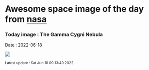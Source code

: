 
# Awesome space image of the day from [nasa](https://api.nasa.gov/)

### Today image : The Gamma Cygni Nebula

Date : 2022-06-18


![](https://apod.nasa.gov/apod/image/2206/gamma-cygni-nebula-and-sadr1024.jpg)

<small>Latest update : Sat Jun 18 09:13:49 2022</small>


